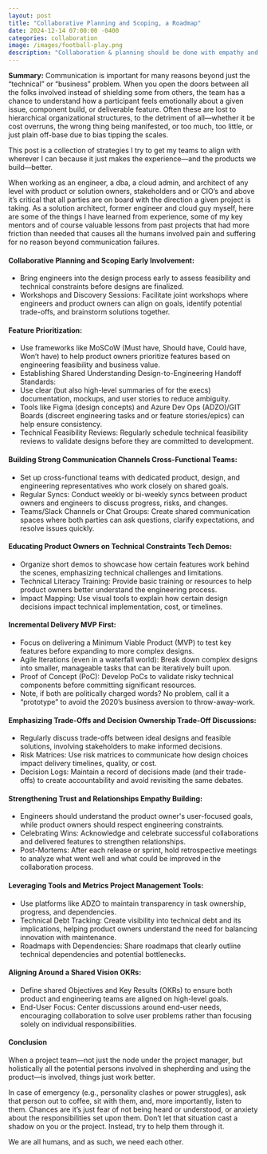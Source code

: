 ```yaml
---
layout: post  
title: "Collaborative Planning and Scoping, a Roadmap"  
date: 2024-12-14 07:00:00 -0400  
categories: collaboration  
image: /images/football-play.png
description: "Collaboration & planning should be done with empathy and without boundaries, this post should help to explain how this tech trys to foster better attitudes during those orchestrations."
---
```


**Summary:** 
Communication is important for many reasons beyond just the “technical” or “business” problem. When you open the doors between all the folks involved instead of shielding some from others, the team has a chance to understand how a participant feels emotionally about a given issue, component build, or deliverable feature. Often these are lost to hierarchical organizational structures, to the detriment of all—whether it be cost overruns, the wrong thing being manifested, or too much, too little, or just plain off-base due to bias tipping the scales.

This post is a collection of strategies I try to get my teams to align with wherever I can because it just makes the experience—and the products we build—better.

<!--more-->
When working as an engineer, a dba, a cloud admin, and architect of any level with product or solution owners, stakeholders and or CIO’s and above it’s critical that all parties are on board with the direction a given project is taking. As a solution architect, former engineer and cloud guy myself, here are some of the things I have learned from experience, some of my key mentors and of course valuable lessons from past projects that had more friction than needed that causes all the humans involved pain and suffering for no reason beyond communication failures. 

#### Collaborative Planning and Scoping Early Involvement:  
- Bring engineers into the design process early to assess feasibility and technical constraints before designs are finalized.  
- Workshops and Discovery Sessions: Facilitate joint workshops where engineers and product owners can align on goals, identify potential trade-offs, and brainstorm solutions together.  

#### Feature Prioritization: 
- Use frameworks like MoSCoW (Must have, Should have, Could have, Won’t have) to help product owners prioritize features based on engineering feasibility and business value. 
- Establishing Shared Understanding Design-to-Engineering Handoff Standards:  
- Use clear (but also high-level summaries of for the execs) documentation, mockups, and user stories to reduce ambiguity. 
- Tools like Figma (design concepts) and Azure Dev Ops (ADZO)/GIT Boards (discreet engineering tasks and or feature stories/epics) can help ensure consistency.  
- Technical Feasibility Reviews: Regularly schedule technical feasibility reviews to validate designs before they are committed to development. 

#### Building Strong Communication Channels Cross-Functional Teams:  
- Set up cross-functional teams with dedicated product, design, and engineering representatives who work closely on shared goals.  
- Regular Syncs: Conduct weekly or bi-weekly syncs between product owners and engineers to discuss progress, risks, and changes.  
- Teams/Slack Channels or Chat Groups: Create shared communication spaces where both parties can ask questions, clarify expectations, and resolve issues quickly. 

#### Educating Product Owners on Technical Constraints Tech Demos:  
- Organize short demos to showcase how certain features work behind the scenes, emphasizing technical challenges and limitations.  
- Technical Literacy Training: Provide basic training or resources to help product owners better understand the engineering process.  
- Impact Mapping: Use visual tools to explain how certain design decisions impact technical implementation, cost, or timelines. 

#### Incremental Delivery MVP First:  
- Focus on delivering a Minimum Viable Product (MVP) to test key features before expanding to more complex designs.  
- Agile Iterations (even in a waterfall world): Break down complex designs into smaller, manageable tasks that can be iteratively built upon.  
- Proof of Concept (PoC): Develop PoCs to validate risky technical components before committing significant resources. 
- Note, if both are politically charged words? No problem, call it a “prototype” to avoid the 2020’s business aversion to throw-away-work. 

#### Emphasizing Trade-Offs and Decision Ownership Trade-Off Discussions:  
- Regularly discuss trade-offs between ideal designs and feasible solutions, involving stakeholders to make informed decisions.  
- Risk Matrices: Use risk matrices to communicate how design choices impact delivery timelines, quality, or cost.  
- Decision Logs: Maintain a record of decisions made (and their trade-offs) to create accountability and avoid revisiting the same debates. 

#### Strengthening Trust and Relationships Empathy Building:  
- Engineers should understand the product owner's user-focused goals, while product owners should respect engineering constraints.  
- Celebrating Wins: Acknowledge and celebrate successful collaborations and delivered features to strengthen relationships.  
- Post-Mortems: After each release or sprint, hold retrospective meetings to analyze what went well and what could be improved in the collaboration process. 

#### Leveraging Tools and Metrics Project Management Tools:  
- Use platforms like ADZO to maintain transparency in task ownership, progress, and dependencies.  
- Technical Debt Tracking: Create visibility into technical debt and its implications, helping product owners understand the need for balancing innovation with maintenance.  
- Roadmaps with Dependencies: Share roadmaps that clearly outline technical dependencies and potential bottlenecks. 

#### Aligning Around a Shared Vision OKRs:  
- Define shared Objectives and Key Results (OKRs) to ensure both product and engineering teams are aligned on high-level goals.  
- End-User Focus: Center discussions around end-user needs, encouraging collaboration to solve user problems rather than focusing solely on individual responsibilities. 

#### Conclusion

When a project team—not just the node under the project manager, but holistically all the potential persons involved in shepherding and using the product—is involved, things just work better.

In case of emergency (e.g., personality clashes or power struggles), ask that person out to coffee, sit with them, and, more importantly, listen to them. Chances are it’s just fear of not being heard or understood, or anxiety about the responsibilities set upon them. Don’t let that situation cast a shadow on you or the project. Instead, try to help them through it.

We are all humans, and as such, we need each other.
